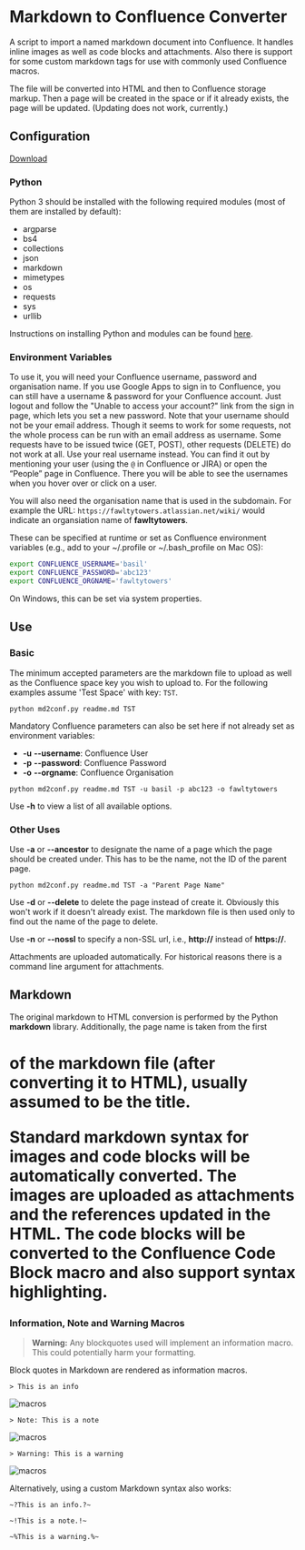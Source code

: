 Markdown to Confluence Converter
===

A script to import a named markdown document into Confluence. It handles inline images as well as code blocks and attachments. Also there is support for some custom markdown tags for use with commonly used Confluence macros.

The file will be converted into HTML and then to Confluence storage markup. Then a page will be created in the space or if it already exists, the page will be updated. (Updating does not work, currently.)

## Configuration

[Download](https://github.com/nicr9/md2conf)

### Python
Python 3 should be installed with the following required modules (most of them are installed by default):

* argparse
* bs4
* collections
* json
* markdown
* mimetypes
* os
* requests
* sys
* urllib

Instructions on installing Python and modules can be found [here](https://rittmanmead.atlassian.net/wiki/display/TECH/Python).

### Environment Variables

To use it, you will need your Confluence username, password and organisation name. If you use Google Apps to sign in to Confluence, you can still have a username & password for your Confluence account. Just logout and follow the "Unable to access your account?" link from the sign in page, which lets you set a new password. Note that your username should not be your email address. Though it seems to work for some requests, not the whole process can be run with an email address as username. Some requests have to be issued twice (GET, POST), other requests (DELETE) do not work at all. Use your real username instead. You can find it out by mentioning your user (using the `@` in Confluence or JIRA) or open the “People” page in Confluence. There you will be able to see the usernames when you hover over or click on a user.

You will also need the organisation name that is used in the subdomain. For example the URL: `https://fawltytowers.atlassian.net/wiki/` would indicate an organsiation name of **fawltytowers**.

These can be specified at runtime or set as Confluence environment variables (e.g., add to your ~/.profile or ~/.bash_profile on Mac OS): 

``` bash
export CONFLUENCE_USERNAME='basil'
export CONFLUENCE_PASSWORD='abc123'
export CONFLUENCE_ORGNAME='fawltytowers'
```

On Windows, this can be set via system properties.

## Use

### Basic

The minimum accepted parameters are the markdown file to upload as well as the Confluence space key you wish to upload to. For the following examples assume 'Test Space' with key: `TST`.

```
python md2conf.py readme.md TST
```
Mandatory Confluence parameters can also be set here if not already set as environment variables:

* **-u** **--username**: Confluence User
* **-p** **--password**: Confluence Password
* **-o** **--orgname**:	 Confluence Organisation

```
python md2conf.py readme.md TST -u basil -p abc123 -o fawltytowers
```
Use **-h** to view a list of all available options.

### Other Uses

Use **-a** or **--ancestor** to designate the name of a page which the page should be created under. This has to be the name, not the ID of the parent page.

```
python md2conf.py readme.md TST -a "Parent Page Name"
```

Use **-d** or **--delete** to delete the page instead of create it. Obviously this won't work if it doesn't already exist. The markdown file is then used only to find out the name of the page to delete.

Use **-n** or **--nossl** to specify a non-SSL url, i.e., **http://** instead of **https://**.

Attachments are uploaded automatically. For historical reasons there is a command line argument for attachments.

## Markdown

The original markdown to HTML conversion is performed by the Python **markdown** library. Additionally, the page name is taken from the first <h1> of the markdown file (after converting it to HTML), usually assumed to be the title.

Standard markdown syntax for images and code blocks will be automatically converted. The images are uploaded as attachments and the references updated in the HTML. The code blocks will be converted to the Confluence Code Block macro and also support syntax highlighting.

### Information, Note and Warning Macros

> **Warning:** Any blockquotes used will implement an information macro. This could potentially harm your formatting.

Block quotes in Markdown are rendered as information macros. 

	> This is an info

![macros](images/infoMacro.png)

	> Note: This is a note

![macros](images/noteMacro.png)

	> Warning: This is a warning
	
![macros](images/warningMacro.png)


Alternatively, using a custom Markdown syntax also works:

```
~?This is an info.?~

~!This is a note.!~

~%This is a warning.%~
```

